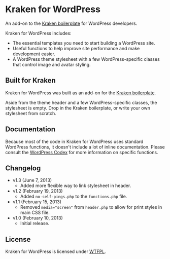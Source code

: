 # Kraken for WordPress
An add-on to the [Kraken boilerplate](http://cferdinandi.github.com/kraken/) for WordPress developers.

Kraken for WordPress includes:

* The essential templates you need to start building a WordPress site.
* Useful functions to help improve site performance and make development easier.
* A WordPress theme stylesheet with a few WordPress-specific classes that control image and avatar styling.

## Built for Kraken
Kraken for WordPress was built as an add-on for the [Kraken boilerplate](http://cferdinandi.github.com/kraken/).

Aside from the theme header and a few WordPress-specific classes, the stylesheet is empty. Drop in the Kraken boilerplate, or write your own stylesheet from scratch.

## Documentation
Because most of the code in Kraken for WordPress uses standard WordPress functions, it doesn't include a lot of inline documentation. Please consult the [WordPress Codex](http://codex.wordpress.org/Main_Page) for more information on specific functions.

## Changelog
* v1.3 (June 7, 2013)
  * Added more flexible way to link stylesheet in header.
* v1.2 (February 19, 2013)
  * Added `no-self-pings.php` to the `functions.php` file.
* v1.1 (February 15, 2013)
  * Removed `media="screen"` from `header.php` to allow for print styles in main CSS file.
* v1.0 (February 10, 2013)
  * Initial release.

## License
Kraken for WordPress is licensed under [WTFPL](http://www.wtfpl.net/).
